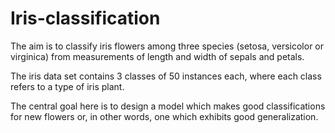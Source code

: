 # Iris-classification

The aim is to classify iris flowers among three species (setosa, versicolor or virginica) from measurements of length and width of sepals and petals.

The iris data set contains 3 classes of 50 instances each, where each class refers to a type of iris plant.

The central goal here is to design a model which makes good classifications for new flowers or, in other words, one which exhibits good generalization.

